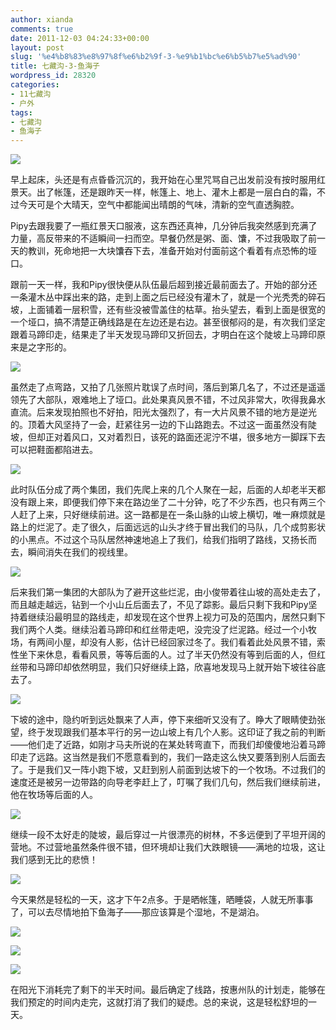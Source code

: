 ```yaml
---
author: xianda
comments: true
date: 2011-12-03 04:24:33+00:00
layout: post
slug: '%e4%b8%83%e8%97%8f%e6%b2%9f-3-%e9%b1%bc%e6%b5%b7%e5%ad%90'
title: 七藏沟-3-鱼海子
wordpress_id: 28320
categories:
- 11七藏沟
- 户外
tags:
- 七藏沟
- 鱼海子
---
```


![](http://pic.yupoo.com/wxda/BsoNdDaT/medish.jpg)

 

早上起床，头还是有点昏昏沉沉的，我开始在心里咒骂自己出发前没有按时服用红景天。出了帐篷，还是跟昨天一样，帐篷上、地上、灌木上都是一层白白的霜，不过今天可是个大晴天，空气中都能闻出晴朗的气味，清新的空气直透胸腔。

 

Pipy去跟我要了一瓶红景天口服液，这东西还真神，几分钟后我突然感到充满了力量，高反带来的不适瞬间一扫而空。早餐仍然是粥、面、馕，不过我吸取了前一天的教训，死命地把一大块馕吞下去，准备开始对付面前这个看着有点恐怖的垭口。

 

跟前一天一样，我和Pipy很快便从队伍最后超到接近最前面去了。开始的部分还一条灌木丛中踩出来的路，走到上面之后已经没有灌木了，就是一个光秃秃的碎石坡，上面铺着一层积雪，还有些没被雪盖住的枯草。抬头望去，看到上面是很宽的一个垭口，搞不清楚正确线路是在左边还是右边。甚至很郁闷的是，有次我们坚定跟着马蹄印走，结果走了半天发现马蹄印又折回去，才明白在这个陡坡上马蹄印原来是之字形的。

 <!-- more -->  

![](http://pic.yupoo.com/wxda/BsoMMRb5/medish.jpg)

 

虽然走了点弯路，又拍了几张照片耽误了点时间，落后到第几名了，不过还是遥遥领先了大部队，艰难地上了垭口。此处果真风景不错，不过风非常大，吹得我鼻水直流。后来发现拍照也不好拍，阳光太强烈了，有一大片风景不错的地方是逆光的。顶着大风坚持了一会，赶紧往另一边的下山路跑去。不过这一面虽然没有陡坡，但却正对着风口，又对着烈日，该死的路面还泥泞不堪，很多地方一脚踩下去可以把鞋面都陷进去。

 

![](http://pic.yupoo.com/wxda/BssbI3Y9/medish.jpg)

   

此时队伍分成了两个集团，我们先爬上来的几个人聚在一起，后面的人却老半天都没有跟上来，即便我们停下来在路边坐了二十分钟，吃了不少东西，也只有两三个人赶了上来，只好继续前进。这一路都是在一条山脉的山坡上横切，唯一麻烦就是路上的烂泥了。走了很久，后面远远的山头才终于冒出我们的马队，几个成剪影状的小黑点。不过这个马队居然神速地追上了我们，给我们指明了路线，又扬长而去，瞬间消失在我们的视线里。

 

![](http://pic.yupoo.com/wxda/BssbK4xO/medish.jpg)

 

后来我们第一集团的大部队为了避开这些烂泥，由小俊带着往山坡的高处走去了，而且越走越远，钻到一个小山丘后面去了，不见了踪影。最后只剩下我和Pipy坚持着继续沿最明显的路线走，却发现在这个世界上视力可及的范围内，居然只剩下我们两个人类。继续沿着马蹄印和红丝带走吧，没完没了烂泥路。经过一个小牧场，有两间小屋，却没有人影，估计已经回家过冬了。我们看着此处风景不错，索性坐下来休息，看看风景，等等后面的人。过了半天仍然没有等到后面的人，但红丝带和马蹄印却依然明显，我们只好继续上路，欣喜地发现马上就开始下坡往谷底去了。

 

![](http://pic.yupoo.com/wxda/By7bqJ1x/medish.jpg)

   

下坡的途中，隐约听到远处飘来了人声，停下来细听又没有了。睁大了眼睛使劲张望，终于发现跟我们基本平行的另一边山坡上有几个人影。这印证了我之前的判断——他们走了近路，如刚才马夫所说的在某处转弯直下，而我们却傻傻地沿着马蹄印走了远路。这当然是我们不愿意看到的，我们一路走这么快又要落到别人后面去了。于是我们又一阵小跑下坡，又赶到别人前面到达坡下的一个牧场。不过我们的速度还是被另一边带路的向导老李赶上了，叮嘱了我们几句，然后我们继续前进，他在牧场等后面的人。

 

![](http://pic.yupoo.com/wxda/BsoMTHqn/medish.jpg)

 

继续一段不太好走的陡坡，最后穿过一片很漂亮的树林，不多远便到了平坦开阔的营地。不过营地虽然条件很不错，但环境却让我们大跌眼镜——满地的垃圾，这让我们感到无比的悲愤！

 

![](http://pic.yupoo.com/wxda/BsoMXOrE/medish.jpg)

 

今天果然是轻松的一天，这才下午2点多。于是晒帐篷，晒睡袋，人就无所事事了，可以去尽情地拍下鱼海子——那应该算是个湿地，不是湖泊。

 

![](http://pic.yupoo.com/wxda/By7btFdg/medish.jpg)

 

![](http://pic.yupoo.com/wxda/BsoN7ymc/medish.jpg)

   

![](http://pic.yupoo.com/wxda/BsoNcak2/medish.jpg)

 

在阳光下消耗完了剩下的半天时间。最后确定了线路，按惠州队的计划走，能够在我们预定的时间内走完，这就打消了我们的疑虑。总的来说，这是轻松舒坦的一天。
